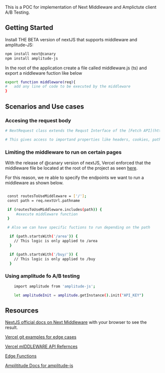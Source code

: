 This is a POC for implementation of Next Middleware and Amplictute client A/B Testing.

## Getting Started

Install THE BETA version of nextJS that supports middleware and amplitude-JS:

```bash
npm install next@canary
npm install amplitude-js
```

In the root of the application create a file called middleware.js (ts) and export a niddleware fuction like below

```bash
export function middleware(req){
#   add any line of code to be executed by the middleware
}
```


## Scenarios and Use cases

### Accesing the request body
```sh
# NextRequest class extends the Requst Interface of the [Fetch API](https://developer.mozilla.org/en-US/docs/Web/API/Fetch_API)

# This gives access to importand properties like headers, cookies, path ets

```

### Limiting the middleware to run on certain pages

With the release of @canary version of nextJS, Vercel enforced that the middleware file be located at the root of the project as seen [here](https://nextjs.org/docs/messages/nested-middleware). 

For this reason, we re able to specify the endpoints we want to run a middleware as shown below.
```bash

 const routesToUseMiddleware = ['/'];
 const path = req.nextUrl.pathname

 if (routesToUseMiddleware.includes(path)) {
     #execute middleware function
 }

 # Also we can have specific fuctions to run depending on the path 

  if (path.startsWith('/area')) {
    // This logic is only applied to /area
  }

  if (path.startsWith('/buy/')) {
    // This logic is only applied to /buy
  }


```


### Using amplitude fo A/B testing
```bash
    import amplitude from 'amplitude-js';

    let amplitudeInit = amplitude.getInstance().init("API_KEY")
```

## Resources
[NextJS official docs on Next Middleware](http://localhost:3000) with your browser to see the result.

[Vercel git examples for edge cases](https://github.com/vercel/examples/tree/main/edge-functions)

[Vercel mIDDLEWARE API Refernces](https://vercel.com/docs/concepts/functions/edge-functions/middleware-api#)

[Edge Functions](https://nextjs.org/docs/api-reference/edge-runtime) 

[Amplititude Docs for amplitude-js](https://developers.amplitude.com/docs/javascript)

